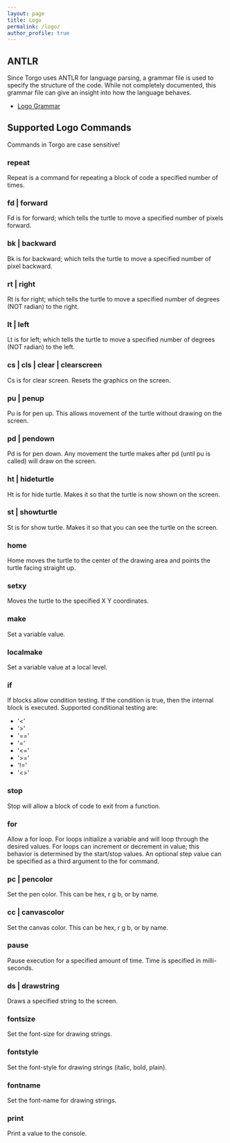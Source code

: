 ```yaml
---
layout: page
title: Logo
permalink: /logo/
author_profile: true
---
```


## ANTLR

Since Torgo uses ANTLR for language parsing, a grammar file is used to specify the structure of the code. While not completely documented, this grammar file can give an insight into how the language behaves.

- [Logo Grammar](https://raw.githubusercontent.com/ZenHarbinger/torgo/master/src/main/java/org/tros/logo/antlr/Logo.g4)

## Supported Logo Commands

Commands in Torgo are case sensitive!

### repeat

Repeat is a command for repeating a block of code a specified number of times.

### fd | forward

Fd is for forward; which tells the turtle to move a specified number of pixels forward.

### bk | backward

Bk is for backward; which tells the turtle to move a specified number of pixel backward.

### rt | right

Rt is for right; which tells the turtle to move a specified number of degrees (NOT radian) to the right.

### lt | left

Lt is for left; which tells the turtle to move a specified number of degrees (NOT radian) to the left.

### cs | cls | clear | clearscreen

Cs is for clear screen. Resets the graphics on the screen.

### pu | penup

Pu is for pen up. This allows movement of the turtle without drawing on the screen.

### pd | pendown

Pd is for pen down. Any movement the turtle makes after pd (until pu is called) will draw on the screen.

### ht | hideturtle

Ht is for hide turtle. Makes it so that the turtle is now shown on the screen.

### st | showturtle

St is for show turtle. Makes it so that you can see the turtle on the screen.

### home

Home moves the turtle to the center of the drawing area and points the turtle facing straight up.

### setxy

Moves the turtle to the specified X Y coordinates.

### make

Set a variable value.

### localmake

Set a variable value at a local level.

### if

If blocks allow condition testing. If the condition is true, then the internal block is executed. Supported conditional testing are:

- '<'
- '>'
- '=='
- '='
- '<='
- '>='
- '!='
- '<>'

### stop

Stop will allow a block of code to exit from a function.

### for

Allow a for loop. For loops initialize a variable and will loop through the desired values. For loops can increment or decrement in value; this behavior is determined by the start/stop values. An optional step value can be specified as a third argument to the for command.

### pc | pencolor

Set the pen color. This can be hex, r g b, or by name.

### cc | canvascolor

Set the canvas color. This can be hex, r g b, or by name.

### pause

Pause execution for a specified amount of time. Time is specified in milli-seconds.

### ds | drawstring

Draws a specified string to the screen.

### fontsize

Set the font-size for drawing strings.

### fontstyle

Set the font-style for drawing strings (italic, bold, plain).

### fontname

Set the font-name for drawing strings.

### print

Print a value to the console.
